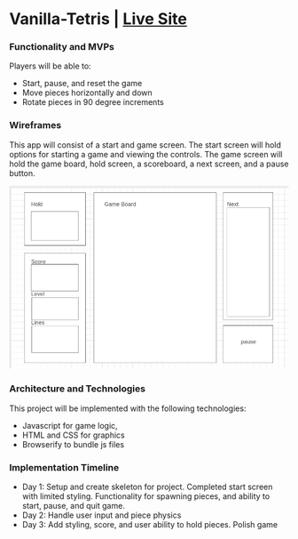 # Vanilla-Tetris | [Live Site](https://vanilla-tetris.netlify.com/)

### Functionality and MVPs
Players will be able to: 
* Start, pause, and reset the game
* Move pieces horizontally and down
* Rotate pieces in 90 degree increments

### Wireframes
This app will consist of a start and game screen. The start screen will hold options for starting a game and viewing the controls. The game screen will hold the game board, hold screen, a scoreboard, a next screen, and a pause button.

![image](./assets/wireframe.png)

### Architecture and Technologies
This project will be implemented with the following technologies:
* Javascript for game logic,
* HTML and CSS for graphics
* Browserify to bundle js files

### Implementation Timeline
* Day 1: Setup and create skeleton for project. Completed start screen with limited styling. Functionality for spawning pieces, and ability to start, pause, and quit game.
* Day 2: Handle user input and piece physics
* Day 3: Add styling, score, and user ability to hold pieces. Polish game
